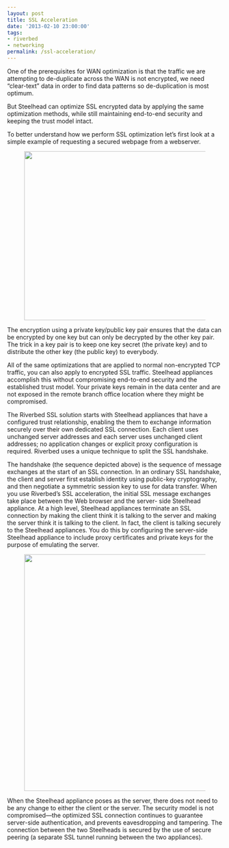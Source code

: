 ```yaml
---
layout: post
title: SSL Acceleration
date: '2013-02-10 23:00:00'
tags:
- riverbed
- networking
permalink: /ssl-acceleration/
---
```


One of the prerequisites for WAN optimization is that the traffic we are attempting to de-duplicate across the WAN is not encrypted, we need “clear-text” data in order to find data patterns so de-duplication is most optimum.

But Steelhead can optimize SSL encrypted data by applying the same optimization methods, while still maintaining end-to-end security and keeping the trust model intact.

To better understand how we perform SSL optimization let’s first look at a simple example of requesting a secured webpage from a webserver.

<figure class="kg-card kg-image-card"><img src=" __GHOST_URL__ /content/images/2021/08/ssl1.png" class="kg-image" alt loading="lazy" width="897" height="394" srcset=" __GHOST_URL__ /content/images/size/w600/2021/08/ssl1.png 600w, __GHOST_URL__ /content/images/2021/08/ssl1.png 897w" sizes="(min-width: 720px) 720px"></figure>

The encryption using a private key/public key pair ensures that the data can be encrypted by one key but can only be decrypted by the other key pair. The trick in a key pair is to keep one key secret (the private key) and to distribute the other key (the public key) to everybody.

All of the same optimizations that are applied to normal non-encrypted TCP traffic, you can also apply to encrypted SSL traffic. Steelhead appliances accomplish this without compromising end-to-end security and the established trust model. Your private keys remain in the data center and are not exposed in the remote branch office location where they might be compromised.

The Riverbed SSL solution starts with Steelhead appliances that have a configured trust relationship, enabling the them to exchange information securely over their own dedicated SSL connection. Each client uses unchanged server addresses and each server uses unchanged client addresses; no application changes or explicit proxy configuration is required. Riverbed uses a unique technique to split the SSL handshake.

The handshake (the sequence depicted above) is the sequence of message exchanges at the start of an SSL connection. In an ordinary SSL handshake, the client and server first establish identity using public-key cryptography, and then negotiate a symmetric session key to use for data transfer. When you use Riverbed’s SSL acceleration, the initial SSL message exchanges take place between the Web browser and the server- side Steelhead appliance. At a high level, Steelhead appliances terminate an SSL connection by making the client think it is talking to the server and making the server think it is talking to the client. In fact, the client is talking securely to the Steelhead appliances. You do this by configuring the server-side Steelhead appliance to include proxy certificates and private keys for the purpose of emulating the server.

<figure class="kg-card kg-image-card"><img src=" __GHOST_URL__ /content/images/2021/08/ssl2.png" class="kg-image" alt loading="lazy" width="944" height="552" srcset=" __GHOST_URL__ /content/images/size/w600/2021/08/ssl2.png 600w, __GHOST_URL__ /content/images/2021/08/ssl2.png 944w" sizes="(min-width: 720px) 720px"></figure>

When the Steelhead appliance poses as the server, there does not need to be any change to either the client or the server. The security model is not compromised—the optimized SSL connection continues to guarantee server-side authentication, and prevents eavesdropping and tampering. The connection between the two Steelheads is secured by the use of secure peering (a separate SSL tunnel running between the two appliances).

